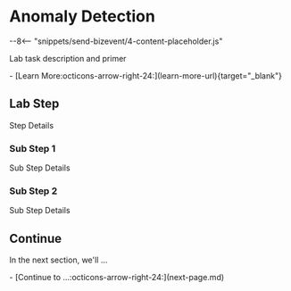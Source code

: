 <!--TODO: Update Lab Task -->
# Anomaly Detection
<!--TODO: Update bizevent code snippet -->
--8<-- "snippets/send-bizevent/4-content-placeholder.js"

<!--TODO: Update Lab task and learn more link -->
Lab task description and primer

<div class="grid cards" markdown>
- [Learn More:octicons-arrow-right-24:](learn-more-url){target="_blank"}
</div>

<!--TODO: Lab Task Details -->
## Lab Step

Step Details

### Sub Step 1

Sub Step Details

### Sub Step 2

Sub Step Details

## Continue
<!--TODO: Update Continue Section -->
In the next section, we'll ...

<div class="grid cards" markdown>
- [Continue to ...:octicons-arrow-right-24:](next-page.md)
</div>